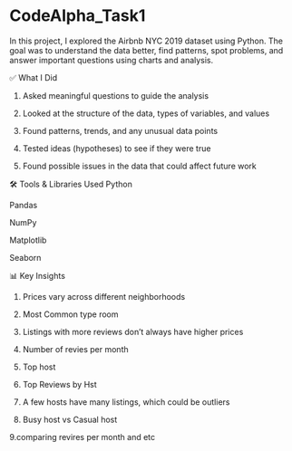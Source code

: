 # CodeAlpha_Task1
In this project,
I explored the Airbnb NYC 2019 dataset using Python. The goal was to understand the data better, find patterns, spot problems, and answer important questions using charts and analysis.

✅ What I Did

1. Asked meaningful questions to guide the analysis

2. Looked at the structure of the data, types of variables, and values

3. Found patterns, trends, and any unusual data points

4. Tested ideas (hypotheses) to see if they were true

5. Found possible issues in the data that could affect future work

🛠️ Tools & Libraries Used
Python

Pandas

NumPy

Matplotlib

Seaborn

📊 Key Insights
1. Prices vary across different neighborhoods

2. Most Common type room

3. Listings with more reviews don’t always have higher prices

4. Number of revies per month
  
5. Top host

6. Top Reviews by Hst 

7. A few hosts have many listings, which could be outliers

8. Busy host vs Casual host

9.comparing revires per month and etc  
